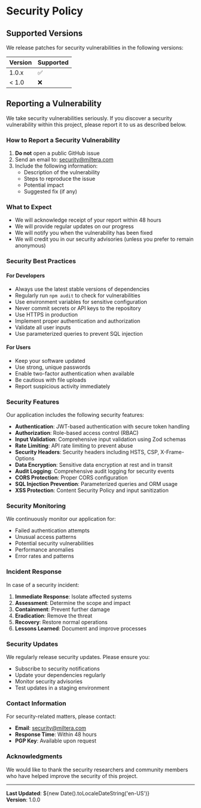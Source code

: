# Security Policy

## Supported Versions

We release patches for security vulnerabilities in the following versions:

| Version | Supported          |
| ------- | ------------------ |
| 1.0.x   | :white_check_mark: |
| < 1.0   | :x:                |

## Reporting a Vulnerability

We take security vulnerabilities seriously. If you discover a security vulnerability within this project, please report it to us as described below.

### How to Report a Security Vulnerability

1. **Do not** open a public GitHub issue
2. Send an email to: security@miltera.com
3. Include the following information:
   - Description of the vulnerability
   - Steps to reproduce the issue
   - Potential impact
   - Suggested fix (if any)

### What to Expect

- We will acknowledge receipt of your report within 48 hours
- We will provide regular updates on our progress
- We will notify you when the vulnerability has been fixed
- We will credit you in our security advisories (unless you prefer to remain anonymous)

### Security Best Practices

#### For Developers

- Always use the latest stable versions of dependencies
- Regularly run `npm audit` to check for vulnerabilities
- Use environment variables for sensitive configuration
- Never commit secrets or API keys to the repository
- Use HTTPS in production
- Implement proper authentication and authorization
- Validate all user inputs
- Use parameterized queries to prevent SQL injection

#### For Users

- Keep your software updated
- Use strong, unique passwords
- Enable two-factor authentication when available
- Be cautious with file uploads
- Report suspicious activity immediately

### Security Features

Our application includes the following security features:

- **Authentication**: JWT-based authentication with secure token handling
- **Authorization**: Role-based access control (RBAC)
- **Input Validation**: Comprehensive input validation using Zod schemas
- **Rate Limiting**: API rate limiting to prevent abuse
- **Security Headers**: Security headers including HSTS, CSP, X-Frame-Options
- **Data Encryption**: Sensitive data encryption at rest and in transit
- **Audit Logging**: Comprehensive audit logging for security events
- **CORS Protection**: Proper CORS configuration
- **SQL Injection Prevention**: Parameterized queries and ORM usage
- **XSS Protection**: Content Security Policy and input sanitization

### Security Monitoring

We continuously monitor our application for:

- Failed authentication attempts
- Unusual access patterns
- Potential security vulnerabilities
- Performance anomalies
- Error rates and patterns

### Incident Response

In case of a security incident:

1. **Immediate Response**: Isolate affected systems
2. **Assessment**: Determine the scope and impact
3. **Containment**: Prevent further damage
4. **Eradication**: Remove the threat
5. **Recovery**: Restore normal operations
6. **Lessons Learned**: Document and improve processes

### Security Updates

We regularly release security updates. Please ensure you:

- Subscribe to security notifications
- Update your dependencies regularly
- Monitor security advisories
- Test updates in a staging environment

### Contact Information

For security-related matters, please contact:

- **Email**: security@miltera.com
- **Response Time**: Within 48 hours
- **PGP Key**: Available upon request

### Acknowledgments

We would like to thank the security researchers and community members who have helped improve the security of this project.

---

**Last Updated**: ${new Date().toLocaleDateString('en-US')}  
**Version**: 1.0.0